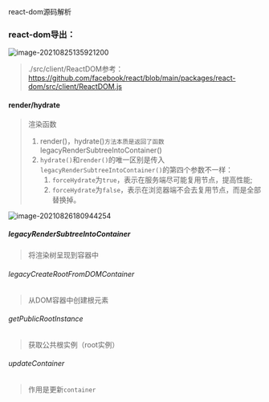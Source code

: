 react-dom源码解析

### react-dom导出：

![image-20210825135921200](https://tva1.sinaimg.cn/large/008i3skNgy1gtszviqbfaj61m10u0td102.jpg)

> ./src/client/ReactDOM参考：https://github.com/facebook/react/blob/main/packages/react-dom/src/client/ReactDOM.js

#### render/hydrate

> 渲染函数
>
> 1. render()，hydrate()`方法本质是返回了函数`legacyRenderSubtreeIntoContainer()
> 2. `hydrate()`和`render()`的唯一区别是传入`legacyRenderSubtreeIntoContainer()`的第四个参数不一样：
>    1. `forceHydrate`为`true`，表示在服务端尽可能复用节点，提高性能; 
>    2. `forceHydrate`为`false`，表示在浏览器端不会去复用节点，而是全部替换掉。

![image-20210826180944254](https://tva1.sinaimg.cn/large/008i3skNgy1gtucqcjsjbj60xh0u0jti02.jpg)

##### legacyRenderSubtreeIntoContainer

> 将渲染树呈现到容器中



###### legacyCreateRootFromDOMContainer

> 从DOM容器中创建根元素



###### getPublicRootInstance

> 获取公共根实例（root实例）

###### updateContainer

> 作用是更新`container`

